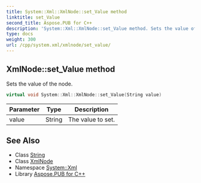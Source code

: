 ```yaml
---
title: System::Xml::XmlNode::set_Value method
linktitle: set_Value
second_title: Aspose.PUB for C++
description: 'System::Xml::XmlNode::set_Value method. Sets the value of the node in C++.'
type: docs
weight: 300
url: /cpp/system.xml/xmlnode/set_value/
---
```

## XmlNode::set_Value method


Sets the value of the node.

```cpp
virtual void System::Xml::XmlNode::set_Value(String value)
```


| Parameter | Type | Description |
| --- | --- | --- |
| value | String | The value to set. |

## See Also

* Class [String](../../../system/string/)
* Class [XmlNode](../)
* Namespace [System::Xml](../../)
* Library [Aspose.PUB for C++](../../../)

